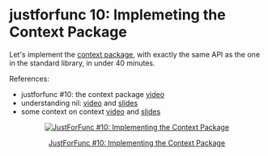 # justforfunc 10: Implemeting the Context Package 

Let's implement the [context package](https://golang.org/pkg/context),
with exactly the same API as the one in the standard library, in under 40 minutes.

References:
- justforfunc #10: the context package [video](https://www.youtube.com/watch?v=LSzR0VEraWw&feature=youtu.be&list=PL6)
- understanding nil: [video](https://www.youtube.com/watch?v=ynoY2xz-F8s) and [slides](https://speakerdeck.com/campoy/understanding-nil)
- some context on context [video](https://www.youtube.com/watch?v=JKJnG) and [slides](https://speakerdeck.com/campoy/some-context-on-context)

<div style="text-align:center">
    <a href="https://youtu.be/8M90t0KvEDY?list=PL64wiCrrxh4Jisi7OcCJIUpguV_f5jGnZ">
        <img src="https://img.youtube.com/vi/8M90t0KvEDY/0.jpg" alt="JustForFunc #10: Implementing the Context Package">
        <p>JustForFunc #10: Implementing the Context Package</p>
    </a>
</div>
